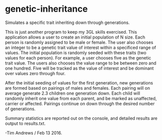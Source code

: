 # genetic-inheritance
Simulates a specific trait inheriting down through generations.

This is just another program to keep my 3GL skills exercised.  This application allows a user to create an initial population of N size.  Each person is randomly assigned to be male or female.  The user also chooses an integer to be a genetic trait value of interest within a specificed range of values.  The initial population is randomly seeded with these traits (two values for each person).  For example, a user chooses five as the genetic trait value.  The users also chooses the value range to be between zero and one hundred.  Five will be tracked as the value of interest and be dominant over values zero through four.

After the initial seeding of values for the first generation, new generations are formed based on pairings of males and females.  Each pairing will on average generate 2.3 children one generation down.  Each child will randomly inherit one value from each parent, and be marked as unaffected, carrier or affected.  Pairings continue on down through the desired number of generations.

Summary statistics are reported out on the console, and detailed results are output to results.txt.



-Tim Andrews / Feb 13 2016.
